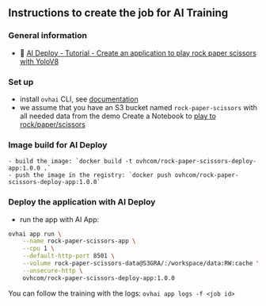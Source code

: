 ## Instructions to create the job for AI Training

### General information
  - 🔗 [AI Deploy - Tutorial - Create an application to play rock paper scissors with YoloV8](https://help.ovhcloud.com/csm/en-ie-public-cloud-ai-deploy-rock-paper-scissors?id=kb_article_view&sysparm_article=KB0060262)

### Set up
  - install `ovhai` CLI, see [documentation](https://help.ovhcloud.com/csm/en-gb-public-cloud-ai-cli-install-client?id=kb_article_view&sysparm_article=KB0047844)
  - we assume that you have an S3 bucket named `rock-paper-scissors` with all needed data from the demo Create a Notebook to [play to rock/paper/scissors](../../notebooks/YOLOV8/)

### Image build for AI Deploy

    - build the image: `docker build -t ovhcom/rock-paper-scissors-deploy-app:1.0.0 .`
    - push the image in the registry: `docker push ovhcom/rock-paper-scissors-deploy-app:1.0.0`

### Deploy the application with AI Deploy

 - run the app with AI App:
```bash
ovhai app run \
    --name rock-paper-scissors-app \
    --cpu 1 \
    --default-http-port 8501 \
    --volume rock-paper-scissors-data@S3GRA/:/workspace/data:RW:cache \
    --unsecure-http \
    ovhcom/rock-paper-scissors-deploy-app:1.0.0
```

You can follow the training with the logs: `ovhai app logs -f <job id>`
